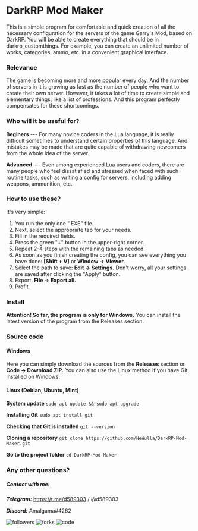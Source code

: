 # DarkRP Mod Maker
This is a simple program for comfortable and quick creation of all the necessary configuration for the servers of the game Garry's Mod, based on DarkRP.
You will be able to create everything that should be in darkrp_customthings. For example, you can create an unlimited number of works, categories, ammo, etc. in a convenient graphical interface.
### Relevance
The game is becoming more and more popular every day. And the number of servers in it is growing as fast as the number of people who want to create their own server.
However, it takes a lot of time to create simple and elementary things, like a list of professions.
And this program perfectly compensates for these shortcomings.
### Who will it be useful for?
**Beginers** --- For many novice coders in the Lua language, it is really difficult sometimes to understand certain properties of this language. And mistakes may be made that are quite capable of withdrawing newcomers from the whole idea of the server.

**Advanced** --- Even among experienced Lua users and coders, there are many people who feel dissatisfied and stressed when faced with such routine tasks, such as writing a config for servers, including adding weapons, ammunition, etc.
### How to use these?
It's very simple:
1. You run the only one ".EXE" file.
2. Next, select the appropriate tab for your needs.
3. Fill in the required fields.
4. Press the green "+" button in the upper-right corner.
5. Repeat 2-4 steps with the remaining tabs as needed.
6. As soon as you finish creating the config, you can see everything you have done: **[Shift + V]** or **Window → Viewer**.
7. Select the path to save: **Edit → Settings.** Don't worry, all your settings are saved after clicking the "Apply" button.
8. Export. **File → Export all.**
9. Profit.
### Install
**Attention! So far, the program is only for Windows.**
You can install the latest version of the program from the Releases section.
### Source code
#### Windows
Here you can simply download the sources from the **Releases** section or **Code → Download ZIP.**
You can also use the Linux method if you have Git installed on Windows.
#### Linux (Debian, Ubuntu, Mint)
**System update**
`sudo apt update && sudo apt upgrade`

**Installing Git**
`sudo apt install git`

**Checking that Git is installed**
`git --version`

**Cloning a repository**
`git clone https://github.com/NeWulla/DarkRP-Mod-Maker.git`

**Go to the project folder**
`cd DarkRP-Mod-Maker`

### Any other questions?
##### Contact with me:
***Telegram:*** https://t.me/d589303 / @d589303

***Discord:*** Amalgama#4262

![followers](https://img.shields.io/github/followers/NeWulla) ![forks](https://img.shields.io/github/forks/NeWulla/DarkRP-Mod-Maker) ![code](https://img.shields.io/github/languages/top/NeWulla/DarkRP-Mod-Maker)
